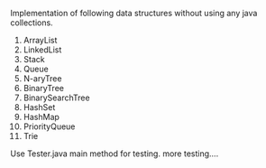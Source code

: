 Implementation of following data structures without using any java collections.

1. ArrayList 
2. LinkedList 
3. Stack 
4. Queue 
5. N-aryTree 
6. BinaryTree 
7. BinarySearchTree 
8. HashSet 
9. HashMap 
10. PriorityQueue 
11. Trie

Use Tester.java main method for testing. more testing....
